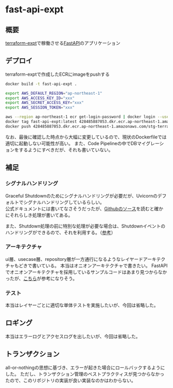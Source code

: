 # fast-api-expt

## 概要
[terraform-expt](https://github.com/uekiGityuto/terraform-expt)で稼働させる[FastAPI](https://fastapi.tiangolo.com/ja/)のアプリケーション

## デプロイ
terraform-exptで作成したECRにimageをpushする

```sh
docker build -t fast-api-expt .

export AWS_DEFAULT_REGION="ap-northeast-1"
export AWS_ACCESS_KEY_ID="xxx"
export AWS_SECRET_ACCESS_KEY="xxx"
export AWS_SESSION_TOKEN="xxx"

aws --region ap-northeast-1 ecr get-login-password | docker login --username AWS --password-stdin 428485887053.dkr.ecr.ap-northeast-1.amazonaws.com
docker tag fast-api-expt:latest 428485887053.dkr.ecr.ap-northeast-1.amazonaws.com/stg-terraform-expt:latest
docker push 428485887053.dkr.ecr.ap-northeast-1.amazonaws.com/stg-terraform-expt:latest
```

なお、最後に確認した時点から大幅に変更しているので、現状のDockerfileでは適切に起動しない可能性が高い。
また、Code Pipelineの中でDBマイグレーションをするようにすべきだが、それも書いていない。

## 補足

### シグナルハンドリング
Graceful Shutdownのためにシグナルハンドリングが必要だが、Uvicornのデフォルトでシグナルハンドリングしているらしい。  
公式ドキュメントには書いてなさそうだったが、[Githubのソース](https://github.com/encode/uvicorn/blob/master/uvicorn/server.py)を読むと確かにそれらしき処理が書いてある。

また、Shutdown処理の前に特別な処理が必要な場合は、Shutdownイベントのハンドリングができるので、それを利用する。（[参考](https://fastapi.tiangolo.com/advanced/events/)）

### アーキテクチャ
ui層、usecase層、repository層が一方通行になるようなレイヤードアーキテクチャもどきで書いている。
本当はオニオンアーキテクチャで書きたい。
FastAPIでオニオンアーキテクチャを採用しているサンプルコードはあまり見つからなかったが、[こちら](https://techblog.raksul.com/entry/2023/06/30/142904)が参考になりそう。

### テスト
本当はレイヤーごとに適切な単体テストを実施したいが、今回は省略した。  

## ロギング
本当はエラーログとアクセスログを出したいが、今回は省略した。

## トランザクション
all-or-nothingの思想に基づき、エラーが起きた場合にロールバックするようにした。
ただし、トランザクション管理のベストプラクティスが見つからなかったので、このリポジトリの実装が良い実装なのかはわからない。

